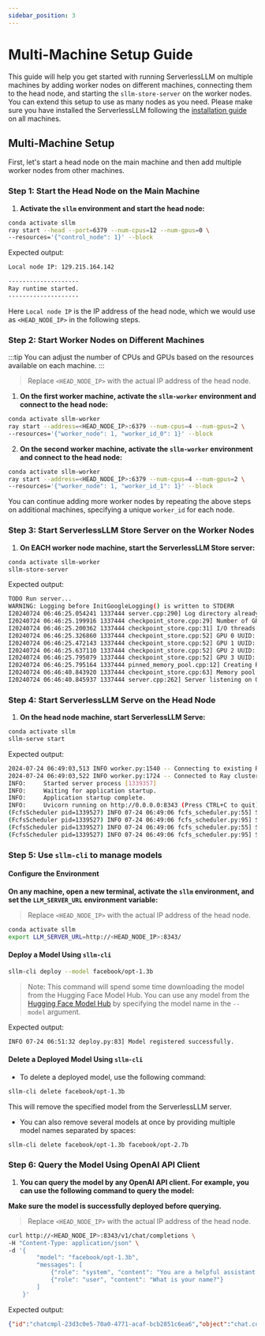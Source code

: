 ```yaml
---
sidebar_position: 3
---
```


# Multi-Machine Setup Guide

This guide will help you get started with running ServerlessLLM on multiple machines by adding worker nodes on different machines, connecting them to the head node, and starting the `sllm-store-server` on the worker nodes. You can extend this setup to use as many nodes as you need. Please make sure you have installed the ServerlessLLM following the [installation guide](./installation.md) on all machines.

## Multi-Machine Setup

First, let's start a head node on the main machine and then add multiple worker nodes from other machines.

### Step 1: Start the Head Node on the Main Machine

1. **Activate the `sllm` environment and start the head node:**

```bash
conda activate sllm
ray start --head --port=6379 --num-cpus=12 --num-gpus=0 \
--resources='{"control_node": 1}' --block
```

Expected output:

```bash
Local node IP: 129.215.164.142

--------------------
Ray runtime started.
--------------------
```

Here `Local node IP` is the IP address of the head node, which we would use as `<HEAD_NODE_IP>` in the following steps.

### Step 2: Start Worker Nodes on Different Machines

:::tip
You can adjust the number of CPUs and GPUs based on the resources available on each machine.
:::

> Replace `<HEAD_NODE_IP>` with the actual IP address of the head node.

1. **On the first worker machine, activate the `sllm-worker` environment and connect to the head node:**

```bash
conda activate sllm-worker
ray start --address=<HEAD_NODE_IP>:6379 --num-cpus=4 --num-gpus=2 \
--resources='{"worker_node": 1, "worker_id_0": 1}' --block
```

2. **On the second worker machine, activate the `sllm-worker` environment and connect to the head node:**

```bash
conda activate sllm-worker
ray start --address=<HEAD_NODE_IP>:6379 --num-cpus=4 --num-gpus=2 \
--resources='{"worker_node": 1, "worker_id_1": 1}' --block
```

You can continue adding more worker nodes by repeating the above steps on additional machines, specifying a unique `worker_id` for each node.

### Step 3: Start ServerlessLLM Store Server on the Worker Nodes

1. **On EACH worker node machine, start the ServerlessLLM Store server:**

```bash
conda activate sllm-worker
sllm-store-server
```

Expected output:

```bash
TODO Run server...
WARNING: Logging before InitGoogleLogging() is written to STDERR
I20240724 06:46:25.054241 1337444 server.cpp:290] Log directory already exists.
I20240724 06:46:25.199916 1337444 checkpoint_store.cpp:29] Number of GPUs: 4
I20240724 06:46:25.200362 1337444 checkpoint_store.cpp:31] I/O threads: 4, chunk size: 32MB
I20240724 06:46:25.326860 1337444 checkpoint_store.cpp:52] GPU 0 UUID: c9938b31-33b0-e02f-24c5-88bd6fbe19ad
I20240724 06:46:25.472143 1337444 checkpoint_store.cpp:52] GPU 1 UUID: 3f4f72ef-ed7f-2ddb-e454-abcc6c0330b0
I20240724 06:46:25.637110 1337444 checkpoint_store.cpp:52] GPU 2 UUID: 99b39a1b-5fdd-1acb-398a-426672ebc1a8
I20240724 06:46:25.795079 1337444 checkpoint_store.cpp:52] GPU 3 UUID: c164f9d9-f157-daeb-d7be-5c98029c2a2b
I20240724 06:46:25.795164 1337444 pinned_memory_pool.cpp:12] Creating PinnedMemoryPool with 1024 buffers of 33554432 bytes
I20240724 06:46:40.843920 1337444 checkpoint_store.cpp:63] Memory pool created with 32GB
I20240724 06:46:40.845937 1337444 server.cpp:262] Server listening on 0.0.0.0:8073
```

### Step 4: Start ServerlessLLM Serve on the Head Node

1. **On the head node machine, start ServerlessLLM Serve:**

```bash
conda activate sllm
sllm-serve start
```

Expected output:

```bash
2024-07-24 06:49:03,513 INFO worker.py:1540 -- Connecting to existing Ray cluster at address: 129.215.164.142:6379...
2024-07-24 06:49:03,522 INFO worker.py:1724 -- Connected to Ray cluster.
INFO:     Started server process [1339357]
INFO:     Waiting for application startup.
INFO:     Application startup complete.
INFO:     Uvicorn running on http://0.0.0.0:8343 (Press CTRL+C to quit)
(FcfsScheduler pid=1339527) INFO 07-24 06:49:06 fcfs_scheduler.py:55] Starting FCFS scheduler
(FcfsScheduler pid=1339527) INFO 07-24 06:49:06 fcfs_scheduler.py:95] Starting control loop
(FcfsScheduler pid=1339527) INFO 07-24 06:49:06 fcfs_scheduler.py:55] Starting FCFS scheduler
(FcfsScheduler pid=1339527) INFO 07-24 06:49:06 fcfs_scheduler.py:95] Starting control loop
```

### Step 5: Use `sllm-cli` to manage models

#### Configure the Environment
**On any machine, open a new terminal, activate the `sllm` environment, and set the `LLM_SERVER_URL` environment variable:**

> Replace `<HEAD_NODE_IP>` with the actual IP address of the head node.

```bash
conda activate sllm
export LLM_SERVER_URL=http://<HEAD_NODE_IP>:8343/
```
#### Deploy a Model Using `sllm-cli`

```bash
sllm-cli deploy --model facebook/opt-1.3b
```

> Note: This command will spend some time downloading the model from the Hugging Face Model Hub. You can use any model from the [Hugging Face Model Hub](https://huggingface.co/models) by specifying the model name in the `--model` argument.

Expected output:

```bash
INFO 07-24 06:51:32 deploy.py:83] Model registered successfully.
```

#### Delete a Deployed Model Using `sllm-cli`

- To delete a deployed model, use the following command:

```bash
sllm-cli delete facebook/opt-1.3b
```

This will remove the specified model from the ServerlessLLM server.

- You can also remove several models at once by providing multiple model names separated by spaces:

```bash
sllm-cli delete facebook/opt-1.3b facebook/opt-2.7b
```


### Step 6: Query the Model Using OpenAI API Client

1. **You can query the model by any OpenAI API client. For example, you can use the following command to query the model:**

**Make sure the model is successfully deployed before querying.**

> Replace `<HEAD_NODE_IP>` with the actual IP address of the head node.

```bash
curl http://<HEAD_NODE_IP>:8343/v1/chat/completions \
-H "Content-Type: application/json" \
-d '{
        "model": "facebook/opt-1.3b",
        "messages": [
            {"role": "system", "content": "You are a helpful assistant."},
            {"role": "user", "content": "What is your name?"}
        ]
    }'
```

Expected output:

```json
{"id":"chatcmpl-23d3c0e5-70a0-4771-acaf-bcb2851c6ea6","object":"chat.completion","created":1721706121,"model":"facebook/opt-1.3b","choices":[{"index":0,"message":{"role":"assistant","content":"system: You are a helpful assistant.\nuser: What is your name?\nsystem: I am a helpful assistant.\n"},"logprobs":null,"finish_reason":"stop"}],"usage":{"prompt_tokens":16,"completion_tokens":26,"total_tokens":42}}
```
